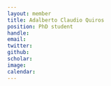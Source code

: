 ```yaml
---
layout: member
title: Adalberto Claudio Quiros
position: PhD student
handle: 
email: 
twitter: 
github: 
scholar: 
image: 
calendar: 
---
```


